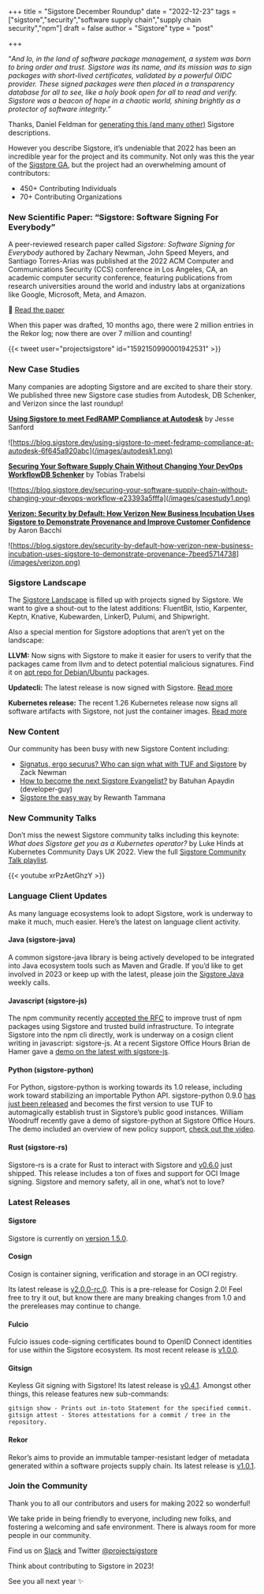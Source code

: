+++
title = "Sigstore December Roundup"
date = "2022-12-23"
tags = ["sigstore","security","software supply chain","supply chain security","npm"]
draft = false
author = "Sigstore"
type = "post"

+++

“*And lo, in the land of software package management, a system was born to bring order and trust. Sigstore was its name, and its mission was to sign packages with short-lived certificates, validated by a powerful OIDC provider. These signed packages were then placed in a transparency database for all to see, like a holy book open for all to read and verify. Sigstore was a beacon of hope in a chaotic world, shining brightly as a protector of software integrity.*”

Thanks, Daniel Feldman for [generating this (and many other)](https://twitter.com/d_feldman/status/1602405219928838144) Sigstore descriptions.

However you describe Sigstore, it’s undeniable that 2022 has been an incredible year for the project and its community. Not only was this the year of the [Sigstore GA](https://blog.sigstore.dev/sigstore-ga-ddd6ba67894d), but the project had an overwhelming amount of contributors:

- 450+ Contributing Individuals
- 70+ Contributing Organizations

### New Scientific Paper: “Sigstore: Software Signing For Everybody”

A peer-reviewed research paper called *Sigstore: Software Signing for Everybody* authored by Zachary Newman, John Speed Meyers, and Santiago Torres-Arias was published at the 2022 ACM Computer and Communications Security (CCS) conference in Los Angeles, CA, an academic computer security conference, featuring publications from research universities around the world and industry labs at organizations like Google, Microsoft, Meta, and Amazon.

📄 [Read the paper](https://blog.sigstore.dev/sigstore-software-signing-for-everybody-has-been-published-in-the-proceedings-of-the-acm-bb7e7d679a73)

When this paper was drafted, 10 months ago, there were 2 million entries in the Rekor log; now there are over 7 million and counting!

{{< tweet user="projectsigstore" id="1592150990001942531" >}}

### New Case Studies

Many companies are adopting Sigstore and are excited to share their story. We published three new Sigstore case studies from Autodesk, DB Schenker, and Verizon since the last roundup!

[**Using Sigstore to meet FedRAMP Compliance at Autodesk**](https://blog.sigstore.dev/using-sigstore-to-meet-fedramp-compliance-at-autodesk-6f645a920abc) by Jesse Sanford

![https://blog.sigstore.dev/using-sigstore-to-meet-fedramp-compliance-at-autodesk-6f645a920abc](/images/autodesk1.png)

[**Securing Your Software Supply Chain Without Changing Your DevOps WorkflowDB Schenker**](https://blog.sigstore.dev/securing-your-software-supply-chain-without-changing-your-devops-workflow-e23393a5fffa) by Tobias Trabelsi

![https://blog.sigstore.dev/securing-your-software-supply-chain-without-changing-your-devops-workflow-e23393a5fffa](/images/casestudy1.png)

[**Verizon: Security by Default: How Verizon New Business Incubation Uses Sigstore to Demonstrate Provenance and Improve Customer Confidence**](https://blog.sigstore.dev/security-by-default-how-verizon-new-business-incubation-uses-sigstore-to-demonstrate-provenance-7beed5714738) by Aaron Bacchi

![https://blog.sigstore.dev/security-by-default-how-verizon-new-business-incubation-uses-sigstore-to-demonstrate-provenance-7beed5714738](/images/verizon.png)

### Sigstore Landscape

The [Sigstore Landscape](https://blog.sigstore.dev/new-sigstore-landscape-add-your-signed-project-dda0517723b6) is filled up with projects signed by Sigstore. We want to give a shout-out to the latest additions: FluentBit, Istio, Karpenter, Keptn, Knative, Kubewarden, LinkerD, Pulumi, and Shipwright.

Also a special mention for Sigstore adoptions that aren’t yet on the landscape:

**LLVM:** Now signs with Sigstore to make it easier for users to verify that the packages came from llvm and to detect potential malicious signatures. Find it on [apt repo for Debian/Ubuntu](https://apt.llvm.org/) packages.

**Updatecli:** The latest release is now signed with Sigstore. [Read more](https://www.updatecli.io/)

**Kubernetes release:** The recent 1.26 Kubernetes release now signs all software artifacts with Sigstore, not just the container images. [Read more](https://venturebeat.com/data-infrastructure/new-kubernetes-1-26-release-boosts-security-storage-teases-dynamic-resource-allocation)

### New Content

Our community has been busy with new Sigstore Content including:

- [Signatus, ergo securus? Who can sign what with TUF and Sigstore](https://blog.sigstore.dev/signatus-ergo-securus-who-can-sign-what-with-tuf-and-sigstore-ea4d3d84b8b6) by Zack Newman
- [How to become the next Sigstore Evangelist?](https://blog.sigstore.dev/how-to-become-the-next-sigstore-evangelist-9303ed297e54) by Batuhan Apaydin (developer-guy)
- [Sigstore the easy way](https://rewanthtammana.com/sigstore-the-easy-way/index.html) by Rewanth Tammana

### New Community Talks

Don’t miss the newest Sigstore community talks including this keynote: *What does Sigstore get you as a Kubernetes operator?* by Luke Hinds at Kubernetes Community Days UK 2022. View the full [Sigstore Community Talk playlist](https://youtube.com/playlist?list=PLM6mY5TOhY1E1rqcBR93goCd0DaAiyU8f).

{{< youtube xrPzAetGhzY >}}

### Language Client Updates

As many language ecosystems look to adopt Sigstore, work is underway to make it much, much easier. Here’s the latest on language client activity.

#### Java (sigstore-java)

A common sigstore-java library is being actively developed to be integrated into Java ecosystem tools such as Maven and Gradle. If you’d like to get involved in 2023 or keep up with the latest, please join the [Sigstore Java](https://docs.google.com/document/d/1R7mL-IUrc2Z_LuOIvwDWshVuPQS_2VNE_cIQx4Oy5zw/edit) weekly calls.

#### Javascript (sigstore-js)

The npm community recently [accepted the RFC](https://github.com/npm/rfcs/blob/main/accepted/0049-link-packages-to-source-and-build.md) to improve trust of npm packages using Sigstore and trusted build infrastructure. To integrate Sigstore into the npm cli directly, work is underway on a cosign client writing in javascript: sigstore-js. At a recent Sigstore Office Hours Brian de Hamer gave a [demo on the latest with sigstore-js](https://youtu.be/sOSFWWWwVkc?t=968).

#### Python (sigstore-python)

For Python, sigstore-python is working towards its 1.0 release, including work toward stabilizing an importable Python API. sigstore-python 0.9.0 [has just been released](https://twitter.com/8x5clPW2/status/1605996324167356416?s=20&t=bEOmFZgqfWf_1hum4gv-KA) and becomes the first version to use TUF to automagically establish trust in Sigstore’s public good instances. William Woodruff recently gave a demo of sigstore-python at Sigstore Office Hours. The demo included an overview of new policy support, [check out the video](https://www.youtube.com/watch?v=lcCwXgHGV00&feature=youtu.be).

#### Rust (sigstore-rs)

Sigstore-rs is a crate for Rust to interact with Sigstore and [v0.6.0](https://github.com/sigstore/sigstore-rs/releases/tag/v0.6.0) just shipped. This release includes a ton of fixes and support for OCI Image signing. Sigstore and memory safety, all in one, what’s not to love?

### Latest Releases

#### Sigstore

Sigstore is currently on [version 1.5.0](https://github.com/sigstore/sigstore/releases/tag/v1.5.0).

#### Cosign

Cosign is container signing, verification and storage in an OCI registry.

Its latest release is [v2.0.0-rc.0](https://github.com/sigstore/cosign/releases/tag/v2.0.0-rc.0). This is a pre-release for Cosign 2.0! Feel free to try it out, but know there are many breaking changes from 1.0 and the prereleases may continue to change.

#### Fulcio

Fulcio issues code-signing certificates bound to OpenID Connect identities for use within the Sigstore ecosystem. Its most recent release is [v1.0.0](https://github.com/sigstore/fulcio/releases/tag/v1.0.0).

#### Gitsign

Keyless Git signing with Sigstore! Its latest release is [v0.4.1](https://github.com/sigstore/gitsign/releases/tag/v0.4.1). Amongst other things, this release features new sub-commands:

```
gitsign show - Prints out in-toto Statement for the specified commit.
gitsign attest - Stores attestations for a commit / tree in the repository.
```

#### Rekor

Rekor’s aims to provide an immutable tamper-resistant ledger of metadata generated within a software projects supply chain. Its latest release is [v1.0.1](https://github.com/sigstore/rekor/releases/tag/v1.0.1).

### Join the Community

Thank you to all our contributors and users for making 2022 so wonderful!

We take pride in being friendly to everyone, including new folks, and fostering a welcoming and safe environment. There is always room for more people in our community.

Find us on [Slack](https://join.slack.com/t/sigstore/shared_invite/zt-mhs55zh0-XmY3bcfWn4XEyMqUUutbUQ) and Twitter [@projectsigstore](https://twitter.com/projectsigstore)

Think about contributing to Sigstore in 2023!

See you all next year ✨